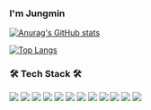 ### I'm Jungmin

[![Anurag's GitHub stats](https://github-readme-stats.vercel.app/api?username=kmujm&theme=buefy)](https://github.com/kmujm)

[![Top Langs](https://github-readme-stats.vercel.app/api/top-langs/?username=kmujm&layout=compact)](https://github.com/kmujm)


<!--
**kmujm/kmujm** is a ✨ _special_ ✨ repository because its `README.md` (this file) appears on your GitHub profile.

Here are some ideas to get you started:

- 🔭 I’m currently working on ...
- 🌱 I’m currently learning ...
- 👯 I’m looking to collaborate on ...
- 🤔 I’m looking for help with ...
- 💬 Ask me about ...
- 📫 How to reach me: ...
- 😄 Pronouns: ...
- ⚡ Fun fact: ...
-->

### 🛠 Tech Stack 🛠 <br>
<img src="https://img.shields.io/badge/Python-3766AB?style=plat&logo=Python&logoColor=white"/></a> 
<img src="https://img.shields.io/badge/C++-00599C?style=plat&logo=C++&logoColor=white"/></a> 
<img src="https://img.shields.io/badge/javascript-F7DF1E?style=plat&logo=javascript&logoColor=white">
<img src="https://img.shields.io/badge/typescript-3178C6?style=plat&logo=typescript&logoColor=white"> 
<img src="https://img.shields.io/badge/react-61DAFB?style=plat&logo=react&logoColor=black">
<img src="https://img.shields.io/badge/angular-DD0031?style=plat&logo=angular&logoColor=white">
<img src="https://img.shields.io/badge/html-E34F26?style=plat&logo=html5&logoColor=white"> 
<img src="https://img.shields.io/badge/css-1572B6?style=plat&logo=css3&logoColor=white"> 
<img src="https://img.shields.io/badge/Kotlin-7F52FF?style=flat&logo=Kotlin&logoColor=white"/>
<img src="https://img.shields.io/badge/Flutter-02569B?style=flat&logo=Flutter&logoColor=white"/>
<img src="https://img.shields.io/badge/django-092E20?style=plat&logo=django&logoColor=white">
<img src="https://img.shields.io/badge/Firebase-FFCA28?style=flat-square&logo=Python&logoColor=white"/>

